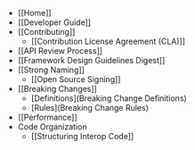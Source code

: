 * [[Home]]
* [[Developer Guide]]
 * [[Contributing]]
    * [[Contribution License Agreement (CLA)]]
 * [[API Review Process]]
 * [[Framework Design Guidelines Digest]]
 * [[Strong Naming]]
    * [[Open Source Signing]]
 * [[Breaking Changes]]
    * [Definitions](Breaking Change Definitions)
    * [Rules](Breaking Change Rules)
 * [[Performance]]
 * Code Organization
    * [[Structuring Interop Code]]
